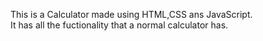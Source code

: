 This is a Calculator made using HTML,CSS ans JavaScript.
<br>
It has all the fuctionality that a normal calculator has.
